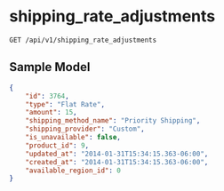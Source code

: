 shipping_rate_adjustments
=========================

```shell
GET /api/v1/shipping_rate_adjustments
```

Sample Model
------------

```json
{
	"id": 3764,
	"type": "Flat Rate",
	"amount": 15,
	"shipping_method_name": "Priority Shipping",
	"shipping_provider": "Custom",
	"is_unavailable": false,
	"product_id": 9,
	"updated_at": "2014-01-31T15:34:15.363-06:00",
	"created_at": "2014-01-31T15:34:15.363-06:00",
	"available_region_id": 0
}
```